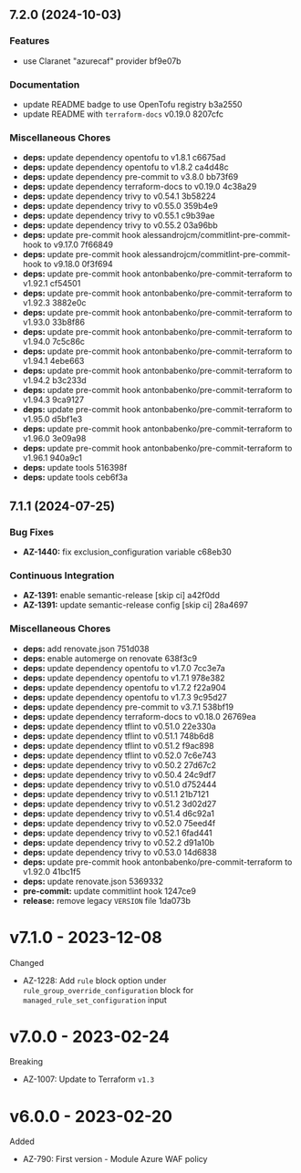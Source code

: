 ## 7.2.0 (2024-10-03)

### Features

* use Claranet "azurecaf" provider bf9e07b

### Documentation

* update README badge to use OpenTofu registry b3a2550
* update README with `terraform-docs` v0.19.0 8207cfc

### Miscellaneous Chores

* **deps:** update dependency opentofu to v1.8.1 c6675ad
* **deps:** update dependency opentofu to v1.8.2 ca4d48c
* **deps:** update dependency pre-commit to v3.8.0 bb73f69
* **deps:** update dependency terraform-docs to v0.19.0 4c38a29
* **deps:** update dependency trivy to v0.54.1 3b58224
* **deps:** update dependency trivy to v0.55.0 359b4e9
* **deps:** update dependency trivy to v0.55.1 c9b39ae
* **deps:** update dependency trivy to v0.55.2 03a96bb
* **deps:** update pre-commit hook alessandrojcm/commitlint-pre-commit-hook to v9.17.0 7f66849
* **deps:** update pre-commit hook alessandrojcm/commitlint-pre-commit-hook to v9.18.0 0f3f694
* **deps:** update pre-commit hook antonbabenko/pre-commit-terraform to v1.92.1 cf54501
* **deps:** update pre-commit hook antonbabenko/pre-commit-terraform to v1.92.3 3882e0c
* **deps:** update pre-commit hook antonbabenko/pre-commit-terraform to v1.93.0 33b8f86
* **deps:** update pre-commit hook antonbabenko/pre-commit-terraform to v1.94.0 7c5c86c
* **deps:** update pre-commit hook antonbabenko/pre-commit-terraform to v1.94.1 4ebe663
* **deps:** update pre-commit hook antonbabenko/pre-commit-terraform to v1.94.2 b3c233d
* **deps:** update pre-commit hook antonbabenko/pre-commit-terraform to v1.94.3 9ca9127
* **deps:** update pre-commit hook antonbabenko/pre-commit-terraform to v1.95.0 d5bf1e3
* **deps:** update pre-commit hook antonbabenko/pre-commit-terraform to v1.96.0 3e09a98
* **deps:** update pre-commit hook antonbabenko/pre-commit-terraform to v1.96.1 940a9c1
* **deps:** update tools 516398f
* **deps:** update tools ceb6f3a

## 7.1.1 (2024-07-25)


### Bug Fixes

* **AZ-1440:** fix exclusion_configuration variable c68eb30


### Continuous Integration

* **AZ-1391:** enable semantic-release [skip ci] a42f0dd
* **AZ-1391:** update semantic-release config [skip ci] 28a4697


### Miscellaneous Chores

* **deps:** add renovate.json 751d038
* **deps:** enable automerge on renovate 638f3c9
* **deps:** update dependency opentofu to v1.7.0 7cc3e7a
* **deps:** update dependency opentofu to v1.7.1 978e382
* **deps:** update dependency opentofu to v1.7.2 f22a904
* **deps:** update dependency opentofu to v1.7.3 9c95d27
* **deps:** update dependency pre-commit to v3.7.1 538bf19
* **deps:** update dependency terraform-docs to v0.18.0 26769ea
* **deps:** update dependency tflint to v0.51.0 22e330a
* **deps:** update dependency tflint to v0.51.1 748b6d8
* **deps:** update dependency tflint to v0.51.2 f9ac898
* **deps:** update dependency tflint to v0.52.0 7c6e743
* **deps:** update dependency trivy to v0.50.2 27d67c2
* **deps:** update dependency trivy to v0.50.4 24c9df7
* **deps:** update dependency trivy to v0.51.0 d752444
* **deps:** update dependency trivy to v0.51.1 21b7121
* **deps:** update dependency trivy to v0.51.2 3d02d27
* **deps:** update dependency trivy to v0.51.4 d6c92a1
* **deps:** update dependency trivy to v0.52.0 75eed4f
* **deps:** update dependency trivy to v0.52.1 6fad441
* **deps:** update dependency trivy to v0.52.2 d91a10b
* **deps:** update dependency trivy to v0.53.0 14d6838
* **deps:** update pre-commit hook antonbabenko/pre-commit-terraform to v1.92.0 41bc1f5
* **deps:** update renovate.json 5369332
* **pre-commit:** update commitlint hook 1247ce9
* **release:** remove legacy `VERSION` file 1da073b

# v7.1.0 - 2023-12-08

Changed
  * AZ-1228: Add `rule` block option under `rule_group_override_configuration` block for `managed_rule_set_configuration` input

# v7.0.0 - 2023-02-24

Breaking
  * AZ-1007: Update to Terraform `v1.3`

# v6.0.0 - 2023-02-20

Added
  * AZ-790: First version - Module Azure WAF policy

